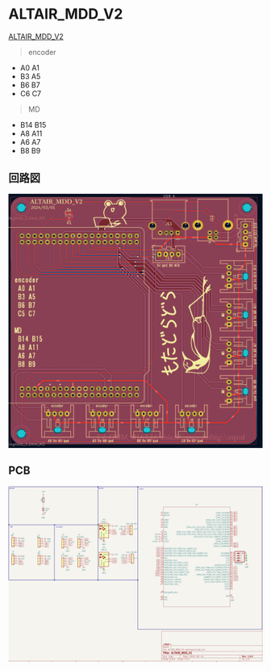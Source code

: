 # ALTAIR_MDD_V2
[ALTAIR_MDD_V2](https://github.com/Altairu/ALTAIR_MDD_V2)

> encoder
 * A0 A1
 * B3 A5
 * B6 B7
 * C6 C7

> MD
 * B14 B15
 * A8 A11
 * A6 A7
 * B8 B9


## 回路図
![alt text](image/MDD1.png)

## PCB
![alt text](image/MDD2.png)
